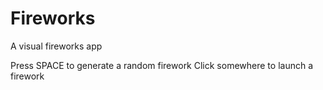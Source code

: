 # Fireworks
A visual fireworks app

Press SPACE to generate a random firework
Click somewhere to launch a firework

